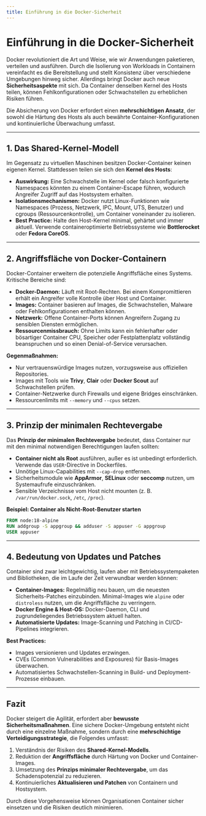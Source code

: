 ```yaml
---
title: Einführung in die Docker-Sicherheit
---
```

# Einführung in die Docker-Sicherheit

Docker revolutioniert die Art und Weise, wie wir Anwendungen paketieren, verteilen und ausführen. Durch die Isolierung von Workloads in Containern vereinfacht es die Bereitstellung und stellt Konsistenz über verschiedene Umgebungen hinweg sicher. Allerdings bringt Docker auch neue **Sicherheitsaspekte** mit sich. Da Container denselben Kernel des Hosts teilen, können Fehlkonfigurationen oder Schwachstellen zu erheblichen Risiken führen.

Die Absicherung von Docker erfordert einen **mehrschichtigen Ansatz**, der sowohl die Härtung des Hosts als auch bewährte Container-Konfigurationen und kontinuierliche Überwachung umfasst.

---

## 1. Das Shared-Kernel-Modell

Im Gegensatz zu virtuellen Maschinen besitzen Docker-Container keinen eigenen Kernel. Stattdessen teilen sie sich den **Kernel des Hosts**:

* **Auswirkung:** Eine Schwachstelle im Kernel oder falsch konfigurierte Namespaces könnten zu einem Container-Escape führen, wodurch Angreifer Zugriff auf das Hostsystem erhalten.
* **Isolationsmechanismen:** Docker nutzt Linux-Funktionen wie Namespaces (Prozess, Netzwerk, IPC, Mount, UTS, Benutzer) und cgroups (Ressourcenkontrolle), um Container voneinander zu isolieren.
* **Best Practice:** Halte den Host-Kernel minimal, gehärtet und immer aktuell. Verwende containeroptimierte Betriebssysteme wie **Bottlerocket** oder **Fedora CoreOS**.

---

## 2. Angriffsfläche von Docker-Containern

Docker-Container erweitern die potenzielle Angriffsfläche eines Systems. Kritische Bereiche sind:

* **Docker-Daemon:** Läuft mit Root-Rechten. Bei einem Kompromittieren erhält ein Angreifer volle Kontrolle über Host und Container.
* **Images:** Container basieren auf Images, die Schwachstellen, Malware oder Fehlkonfigurationen enthalten können.
* **Netzwerk:** Offene Container-Ports können Angreifern Zugang zu sensiblen Diensten ermöglichen.
* **Ressourcenmissbrauch:** Ohne Limits kann ein fehlerhafter oder bösartiger Container CPU, Speicher oder Festplattenplatz vollständig beanspruchen und so einen Denial-of-Service verursachen.

**Gegenmaßnahmen:**

* Nur vertrauenswürdige Images nutzen, vorzugsweise aus offiziellen Repositories.
* Images mit Tools wie **Trivy**, **Clair** oder **Docker Scout** auf Schwachstellen prüfen.
* Container-Netzwerke durch Firewalls und eigene Bridges einschränken.
* Ressourcenlimits mit `--memory` und `--cpus` setzen.

---

## 3. Prinzip der minimalen Rechtevergabe

Das **Prinzip der minimalen Rechtevergabe** bedeutet, dass Container nur mit den minimal notwendigen Berechtigungen laufen sollten:

* **Container nicht als Root** ausführen, außer es ist unbedingt erforderlich. Verwende das `USER`-Directive in Dockerfiles.
* Unnötige Linux-Capabilities mit `--cap-drop` entfernen.
* Sicherheitsmodule wie **AppArmor**, **SELinux** oder **seccomp** nutzen, um Systemaufrufe einzuschränken.
* Sensible Verzeichnisse vom Host nicht mounten (z. B. `/var/run/docker.sock`, `/etc`, `/proc`).

**Beispiel: Container als Nicht-Root-Benutzer starten**

```dockerfile
FROM node:18-alpine
RUN addgroup -S appgroup && adduser -S appuser -G appgroup
USER appuser
```

---

## 4. Bedeutung von Updates und Patches

Container sind zwar leichtgewichtig, laufen aber mit Betriebssystempaketen und Bibliotheken, die im Laufe der Zeit verwundbar werden können:

* **Container-Images:** Regelmäßig neu bauen, um die neuesten Sicherheits-Patches einzubinden. Minimal-Images wie `alpine` oder `distroless` nutzen, um die Angriffsfläche zu verringern.
* **Docker Engine & Host-OS:** Docker-Daemon, CLI und zugrundeliegendes Betriebssystem aktuell halten.
* **Automatisierte Updates:** Image-Scanning und Patching in CI/CD-Pipelines integrieren.

**Best Practices:**

* Images versionieren und Updates erzwingen.
* CVEs (Common Vulnerabilities and Exposures) für Basis-Images überwachen.
* Automatisiertes Schwachstellen-Scanning in Build- und Deployment-Prozesse einbauen.

---

## Fazit

Docker steigert die Agilität, erfordert aber **bewusste Sicherheitsmaßnahmen**.
Eine sichere Docker-Umgebung entsteht nicht durch eine einzelne Maßnahme, sondern durch eine **mehrschichtige Verteidigungsstrategie**, die Folgendes umfasst:

1. Verständnis der Risiken des **Shared-Kernel-Modells**.
2. Reduktion der **Angriffsfläche** durch Härtung von Docker und Container-Images.
3. Umsetzung des **Prinzips minimaler Rechtevergabe**, um das Schadenspotenzial zu reduzieren.
4. Kontinuierliches **Aktualisieren und Patchen** von Containern und Hostsystem.

Durch diese Vorgehensweise können Organisationen Container sicher einsetzen und die Risiken deutlich minimieren.
